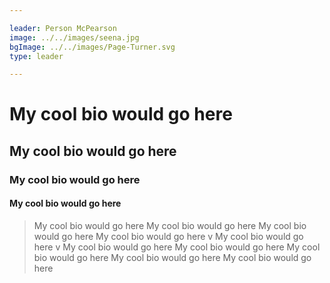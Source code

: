 ```yaml
---

leader: Person McPearson
image: ../../images/seena.jpg
bgImage: ../../images/Page-Turner.svg
type: leader

---
```


# My cool bio would go here
## My cool bio would go here
### My cool bio would go here
#### My cool bio would go here
> My cool bio would go here
> My cool bio would go here
My cool bio would go here
My cool bio would go here
v
My cool bio would go here
v
My cool bio would go here
My cool bio would go here
My cool bio would go here
My cool bio would go here
My cool bio would go here